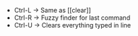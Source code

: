 - Ctrl-L -> Same as [[clear]]
- Ctrl-R -> Fuzzy finder for last command
- Ctrl-U -> Clears everything typed in line